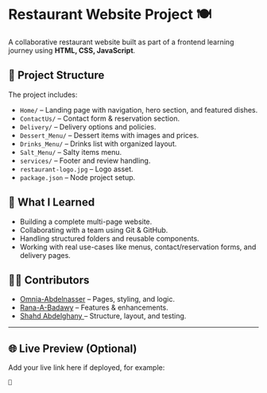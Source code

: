 # Restaurant Website Project 🍽️

A collaborative restaurant website built as part of a frontend learning journey using **HTML, CSS, JavaScript**.

## 📁 Project Structure

The project includes:
- `Home/` – Landing page with navigation, hero section, and featured dishes.
- `ContactUs/` – Contact form & reservation section.
- `Delivery/` – Delivery options and policies.
- `Dessert_Menu/` – Dessert items with images and prices.
- `Drinks_Menu/` – Drinks list with organized layout.
- `Salt_Menu/` – Salty items menu.
- `services/` – Footer and review handling.
- `restaurant-logo.jpg` – Logo asset.
- `package.json` – Node project setup.

## 🧠 What I Learned

- Building a complete multi-page website.
- Collaborating with a team using Git & GitHub.
- Handling structured folders and reusable components.
- Working with real use-cases like menus, contact/reservation forms, and delivery pages.

## 👩‍💻 Contributors

- [Omnia-Abdelnasser](https://github.com/Omnia-Abdelnasser) – Pages, styling, and logic.
- [Rana-A-Badawy](https://github.com/Rana-A-Badawy) – Features & enhancements.
- [Shahd Abdelghany ](https://github.com/Shahd-Abdalghny) – Structure, layout, and testing.

---

## 🌐 Live Preview (Optional)

Add your live link here if deployed, for example:

`🔗 `



